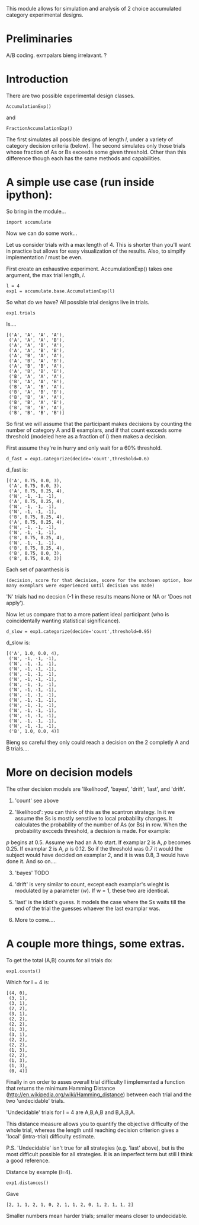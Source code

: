 This module allows for simulation and analysis of 2 choice accumulated category experimental designs.

# Preliminaries

A/B coding. exmpalars bieng irrelavant. ?

# Introduction

There are two possible experimental design classes.

	AccumulationExp()

and 
	
	FractionAccumalationExp()

The first simulates all possible designs of length *l*, under a variety of category decision criteria (below).  The second simulates only those trials whose fraction of As or Bs exceeds some given threshold.  Other than this difference though each has the same methods and capabilities.

# A simple use case (run inside ipython):

So bring in the module...

	import accumulate

Now we can do some work...

Let us consider trials with a max length of 4.  This is shorter than you'll want in practice but allows for easy visualization of the results.  Also, to simplfy implementation *l* must be even.

First create an exhaustive experiment.  AccumulationExp() takes one argument, the max trial length, *l*.
	
	l = 4
	exp1 = accumulate.base.AccumulationExp(l)
		
So what do we have?  All possible trial designs live in trials.

	exp1.trials

Is....

	[('A', 'A', 'A', 'A'),
	 ('A', 'A', 'A', 'B'),
	 ('A', 'A', 'B', 'A'),
	 ('A', 'A', 'B', 'B'),
	 ('A', 'B', 'A', 'A'),
	 ('A', 'B', 'A', 'B'),
	 ('A', 'B', 'B', 'A'),
	 ('A', 'B', 'B', 'B'),
	 ('B', 'A', 'A', 'A'),
	 ('B', 'A', 'A', 'B'),
	 ('B', 'A', 'B', 'A'),
	 ('B', 'A', 'B', 'B'),
	 ('B', 'B', 'A', 'A'),
	 ('B', 'B', 'A', 'B'),
	 ('B', 'B', 'B', 'A'),
	 ('B', 'B', 'B', 'B')]

So first we will assume that the participant makes decisions by counting the number of category A and B examplars, and if that count excceds some threshold (modeled here as a fraction of *l*) then makes a decision.  

First assume they're in hurry and only wait for a 60% threshold.

	d_fast = exp1.categorize(decide='count',threshold=0.6)

d_fast is:

	[('A', 0.75, 0.0, 3),
	 ('A', 0.75, 0.0, 3),
	 ('A', 0.75, 0.25, 4),
	 ('N', -1, -1, -1),
	 ('A', 0.75, 0.25, 4),
	 ('N', -1, -1, -1),
	 ('N', -1, -1, -1),
	 ('B', 0.75, 0.25, 4),
	 ('A', 0.75, 0.25, 4),
	 ('N', -1, -1, -1),
	 ('N', -1, -1, -1),
	 ('B', 0.75, 0.25, 4),
	 ('N', -1, -1, -1),
	 ('B', 0.75, 0.25, 4),
	 ('B', 0.75, 0.0, 3),
	 ('B', 0.75, 0.0, 3)]

Each set of paranthesis is 
	
	(decision, score for that decision, score for the unchosen option, how many exemplars were experienced until decision was made)

'N' trials had no decsion (-1 in these results means None or NA or 'Does not apply').

Now let us compare that to a more patient ideal participant (who is coincidentally wanting statistical significance).

	d_slow = exp1.categorize(decide='count',threshold=0.95)

d_slow is:

	[('A', 1.0, 0.0, 4),
	 ('N', -1, -1, -1),
	 ('N', -1, -1, -1),
	 ('N', -1, -1, -1),
	 ('N', -1, -1, -1),
	 ('N', -1, -1, -1),
	 ('N', -1, -1, -1),
	 ('N', -1, -1, -1),
	 ('N', -1, -1, -1),
	 ('N', -1, -1, -1),
	 ('N', -1, -1, -1),
	 ('N', -1, -1, -1),
	 ('N', -1, -1, -1),
	 ('N', -1, -1, -1),
	 ('N', -1, -1, -1),
	 ('B', 1.0, 0.0, 4)]

 Bieng so careful they only could reach a decision on the 2 completly A and B trials....

 
# More on decision models

 The other decision models are 'likelihood', 'bayes', 'drift', 'last', and 'drift'.

 1. 'count' see above

 2. 'likelihood':  you can think of this as the scantron strategy.  In it we assume the Ss is mostly senstiive to local probability changes. It calculates the probability of the number of As (or Bs) in row.  When the probability excceds threshold, a decision is made. For example:

 *p* begins at 0.5.  Assume we had an A to start. If examplar 2 is A, *p* becomes 0.25.  If examplar 2 is A, *p* is 0.12.  So if the threshold was 0.7 it would the subject would have decided on examplar 2, and it is was 0.8, 3 would have done it. And so on....

 3. 'bayes' TODO

 4. 'drift' is very similar to count, except each examplar's wieght is modulated by a parameter (*w*).  If w = 1, these two are identical.

 5. 'last' is the idiot's guess.  It models the case where the Ss waits till the end of the trial the guesses whaever the last examplar was.

 6. More to come....

# A couple more things, some extras.

To get the total (A,B) counts for all trials do:

	exp1.counts()

Which for l = 4 is:

	[(4, 0),
	 (3, 1),
	 (3, 1),
	 (2, 2),
	 (3, 1),
	 (2, 2),
	 (2, 2),
	 (1, 3),
	 (3, 1),
	 (2, 2),
	 (2, 2),
	 (1, 3),
	 (2, 2),
	 (1, 3),
	 (1, 3),
	 (0, 4)]

Finally in on order to asses overall trial difficulty I implemented a function that returns the minimum Hamming Distance (http://en.wikipedia.org/wiki/Hamming_distance) between each trial and the two 'undecidable' trials.

'Undecidable' trials for l = 4 are A,B,A,B and B,A,B,A.

This distance measure allows you to quantify the objective difficulty of the whole trial, whereas the length until reaching decision criterion gives a 'local' (intra-trial) difficulty estimate.

P.S. 'Undecidable' isn't true for all strategies (e.g. 'last' above), but is the most difficult possible for all strategies.  It is an imperfect term but still I think a good reference.

Distance by example (l=4).

	exp1.distances()

Gave

	[2, 1, 1, 2, 1, 0, 2, 1, 1, 2, 0, 1, 2, 1, 1, 2]

Smaller numbers mean harder trials; smaller means closer to undecidable.
